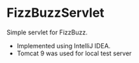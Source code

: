 # FizzBuzzServlet

Simple servlet for FizzBuzz.
- Implemented using IntelliJ IDEA.
- Tomcat 9 was used for local test server
